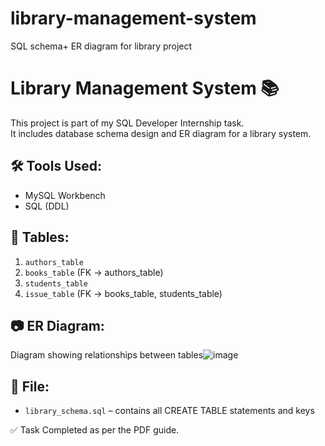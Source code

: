 # library-management-system
SQL schema+ ER diagram for library project
# Library Management System 📚

This project is part of my SQL Developer Internship task.  
It includes database schema design and ER diagram for a library system.

## 🛠 Tools Used:
- MySQL Workbench
- SQL (DDL)

## 📁 Tables:
1. `authors_table`
2. `books_table` (FK → authors_table)
3. `students_table`
4. `issue_table` (FK → books_table, students_table)

## 📷 ER Diagram:
Diagram showing relationships between tables![image](https://github.com/user-attachments/assets/e73f89c7-49cf-4a3e-875a-37737f7090ef)


## 📜 File:
- `library_schema.sql` – contains all CREATE TABLE statements and keys

✅ Task Completed as per the PDF guide.
